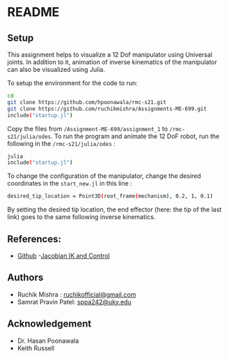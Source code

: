 # README

## Setup

This assignment helps to visualize a 12 Dof manipulator using Universal joints. In addition to it, animation of inverse kinematics of the manipulator can also be visualized using Julia.

To setup the environment for the code to run:

```sh
cd
git clone https://github.com/hpoonawala/rmc-s21.git
git clone https://github.com/ruchikmishra/Assignments-ME-699.git
include("startup.jl")
```
Copy the files from `/Assignment-ME-699/assignment_1`  to `/rmc-s21/julia/odes`.
To run the program and animate the 12 DoF robot, run the following in the `/rmc-s21/julia/odes` :


```sh
julia
include("startup.jl")
```

To change the configuration of the manipulator, change the desired coordinates in the `start_new.jl` in this line
:


```sh
desired_tip_location = Point3D(root_frame(mechanism), 0.2, 1, 0.1)
```
By setting the desired tip location, the end effector (here: the tip of the last link) goes to the same following inverse kinematics.

## References:
- [Github](https://github.com/hpoonawala/rmc-s21)
-[Jacobian IK and Control](https://juliarobotics.org/RigidBodyDynamics.jl/dev/generated/4.%20Jacobian%20IK%20and%20Control/4.%20Jacobian%20IK%20and%20Control/)

## Authors  
- Ruchik Mishra : ruchikofficial@gmail.com
- Samrat Pravin Patel: sppa242@uky.edu

## Acknowledgement
- Dr. Hasan Poonawala
- Keith Russell
